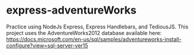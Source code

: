 # express-adventureWorks
Practice using NodeJs Express, Express Handlebars, and TediousJS. This project uses the AdventureWorks2012 database available here: https://docs.microsoft.com/en-us/sql/samples/adventureworks-install-configure?view=sql-server-ver15
